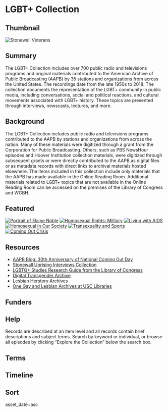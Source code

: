 # LGBT+ Collection

## Thumbnail

![Stonewall Veterans](https://s3.amazonaws.com/americanarchive.org/special-collections/stonewall-veterans.jpg "Stonewall Veterans")

## Summary

The LGBT+ Collection includes over 700 public radio and televisions programs and original materials contributed to the American Archive of Public Broadcasting (AAPB) by 35 stations and organizations from across the United States. The recordings date from the late 1950s to 2018. The collection documents the representation of the LGBT+ community in public media, including conversations, social and political reactions, and cultural movements associated with LGBT+ history. These topics are presented through interviews, newscasts, lectures, and more.

## Background

The LGBT+ Collection includes public radio and televisions programs contributed to the AAPB by stations and organizations from across the nation. Many of these materials were digitized through a grant from the Corporation for Public Broadcasting. Others, such as PBS NewsHour episodes and Hoover Institution collection materials, were digitized through subsequent grants or were directly contributed to the AAPB as digital files or as metadata records with direct links to archival materials hosted elsewhere. The items included in this collection include only materials that the AAPB has made available in the Online Reading Room. Additional materials related to LGBT+ topics that are not available in the Online Reading Room can be accessed on the premises of the Library of Congress and WGBH.

## Featured

[![Portrait of Elaine Noble](https://s3.amazonaws.com/americanarchive.org/special-collections/elaine-noble.jpg)](/catalog/cpb-aacip_15-33rv1gdz)
[![Homosexual Rights: Military](https://s3.amazonaws.com/americanarchive.org/special-collections/rainbow-audio.jpg)](/catalog/cpb-aacip_15-9mk6580n)
[![Living with AIDS](https://s3.amazonaws.com/americanarchive.org/special-collections/aids.jpg)](/catalog/cpb-aacip_513-mp4vh5db5p)
[![Homosexual in Our Society](https://s3.amazonaws.com/americanarchive.org/special-collections/rainbow-audio.jpg)](/catalog/cpb-aacip_28-3n20c4st80)
[![Transexuality and Sports](https://s3.amazonaws.com/americanarchive.org/special-collections/dr-richards.jpg)](/catalog/cpb-aacip_507-cc0tq5s22t)
[![Coming Out Crisis](https://s3.amazonaws.com/americanarchive.org/special-collections/rainbow-audio.jpg)](/catalog/cpb-aacip_16-pv6b27q87n)

## Resources

- [AAPB Blog: 30th Anniversary of National Coming Out Day](https://americanarchivepb.wordpress.com/2018/10/12/30th-anniversary-of-national-coming-out-day/)
- [Stonewall Uprising Interviews Collection](http://americanarchive.org/special_collections/stonewall-uprising-interviews)
- [LGBTQ+ Studies Research Guide from the Library of Congress](https://www.loc.gov/rr/main/lgbtq/lgbtqgeneralguide/digitalcollections.html)
- [Digital Transgender Archive](https://www.digitaltransgenderarchive.net/)
- [Lesbian Herstory Archives](http://www.lesbianherstoryarchives.org/)
- [One Gay and Lesbian Archives at USC Libraries](https://one.usc.edu/)

## Funders

## Help

Records are described at an item level and all records contain brief descriptions and subject terms. Search by keyword or individual, or browse all episodes by clicking “Explore the Collection” below the search box.

## Terms


## Timeline


## Sort

asset_date+asc

